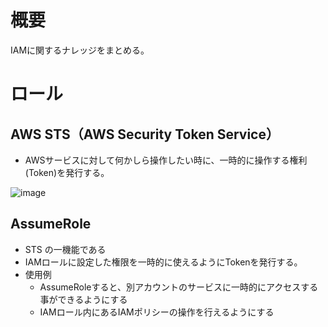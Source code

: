 # 概要
IAMに関するナレッジをまとめる。  

# ロール
## AWS STS（AWS Security Token Service）
- AWSサービスに対して何かしら操作したい時に、一時的に操作する権利(Token)を発行する。

![image](https://github.com/adgjmptwgw/aws-practice/assets/66456130/0842a47e-ff0a-410d-a58a-d46595cab4bc)

## AssumeRole
- STS の一機能である
- IAMロールに設定した権限を一時的に使えるようにTokenを発行する。
- 使用例
  - AssumeRoleすると、別アカウントのサービスに一時的にアクセスする事ができるようにする
  - IAMロール内にあるIAMポリシーの操作を行えるようにする
